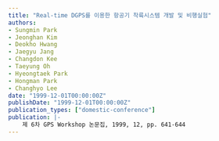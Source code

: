 ```yaml
---
title: "Real-time DGPS를 이용한 항공기 착륙시스템 개발 및 비행실험"
authors:
- Sungmin Park
- Jeonghan Kim
- Deokho Hwang
- Jaegyu Jang
- Changdon Kee
- Taeyung Oh
- Hyeongtaek Park
- Hongman Park
- Changhyo Lee
date: "1999-12-01T00:00:00Z"
publishDate: "1999-12-01T00:00:00Z"
publication_types: ["domestic-conference"]
publication: |-
    제 6차 GPS Workshop 논문집, 1999, 12, pp. 641-644
---
```

